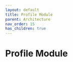 ```yaml
---
layout: default
title: Profile Module
parent: Architecture
nav_order: 15
has_children: true
---
```


# Profile Module
